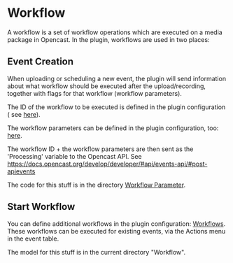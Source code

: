 # Workflow

A workflow is a set of workflow operations which are executed on a media package in Opencast.
In the plugin, workflows are used in two places:

## Event Creation

When uploading or scheduling a new event, the plugin will send information about what workflow should be executed after
the upload/recording, together with flags for that workflow (workflow parameters).

The ID of the workflow to be executed is defined in the plugin configuration (
see [here](../../../doc/CONFIGURATION.md#Processing-Workflow-ID)).

The workflow parameters can be defined in the plugin configuration,
too: [here](../../../doc/CONFIGURATION.md#Workflow-Parameters).

The workflow ID + the workflow parameters are then sent as the 'Processing' variable to the Opencast API.
See https://docs.opencast.org/develop/developer/#api/events-api/#post-apievents

The code for this stuff is in the directory [Workflow Parameter](../WorkflowParameter).

## Start Workflow

You can define additional workflows in the plugin configuration: [Workflows](../../../doc/CONFIGURATION.md#Workflows).
These workflows
can be executed for existing events, via the Actions menu in the event table.

The model for this stuff is in the current directory "Workflow".
